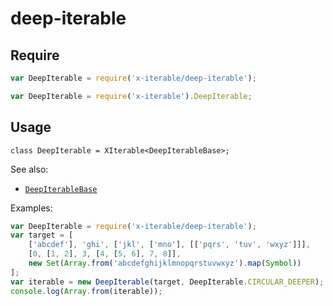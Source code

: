 
# deep-iterable

## Require

```javascript
var DeepIterable = require('x-iterable/deep-iterable');
```

```javascript
var DeepIterable = require('x-iterable').DeepIterable;
```

## Usage

```
class DeepIterable = XIterable<DeepIterableBase>;
```

See also:
 - [`DeepIterableBase`](./deep-iterable-base.md)

Examples:

```javascript
var DeepIterable = require('x-iterable/deep-iterable');
var target = [
	['abcdef'], 'ghi', ['jkl', ['mno'], [['pqrs', 'tuv', 'wxyz']]],
	[0, [1, 2], 3, [4, [5, 6], 7, 8]],
	new Set(Array.from('abcdefghijklmnopqrstuvwxyz').map(Symbol))
];
var iterable = new DeepIterable(target, DeepIterable.CIRCULAR_DEEPER);
console.log(Array.from(iterable));
```
